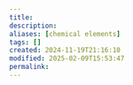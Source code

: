 ```yaml
---
title: 
description: 
aliases: [chemical elements]
tags: []
created: 2024-11-19T21:16:10
modified: 2025-02-09T15:53:47
permalink:
---
```

